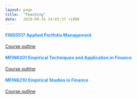 ```yaml
---
layout: page
title:  "Teaching"
date:   2020-09-16 14:03:37 +1000
---
```


<h4 style="color:DodgerBlue">FINS5517 Applied Portfolio Management</h4>

<a href="https://www.business.unsw.edu.au/degrees-courses/course-outlines/archives/FINS5517-2021-T3#staff-contact-details">Course outline</a>

<h4 style="color:DodgerBlue">MFIN6201 Empirical Techniques and Application in Finance</h4>

<a href="https://www.business.unsw.edu.au/degrees-courses/course-outlines/archives/MFIN6201-2021-T2#staff-contact-details">Course outline</a>

<h4 style="color:DodgerBlue">MFIN6210 Empirical Studies in Finance </h4>

<a href="https://www.business.unsw.edu.au/degrees-courses/course-outlines/archives/MFIN6210-2020-T3#staff-contact-details
">Course outline</a>

[jekyll-docs]: https://jekyllrb.com/docs/home
[jekyll-gh]:   https://github.com/jekyll/jekyll
[jekyll-talk]: https://talk.jekyllrb.com/
